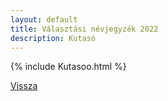 ```yaml
---
layout: default
title: Választási névjegyzék 2022
description: Kutasó
---
```


{% include Kutasoo.html %}

[Vissza](./)
